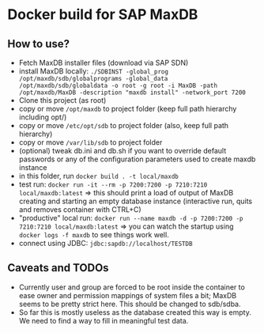 # Docker build for SAP MaxDB

## How to use?

* Fetch MaxDB installer files (download via SAP SDN)
* install MaxDB locally: `./SDBINST -global_prog /opt/maxdb/sdb/globalprograms -global_data /opt/maxdb/sdb/globaldata -o root -g root -i MaxDB -path /opt/maxdb/MaxDB -description "maxdb install" -network_port 7200`
* Clone this project (as root)
* copy or move `/opt/maxdb` to project folder (keep full path hierarchy including opt/)
* copy or move `/etc/opt/sdb` to project folder (also, keep full path hierarchy)
* copy or move `/var/lib/sdb` to project folder
* (optional) tweak db.ini and db.sh if you want to override default passwords or any of the configuration parameters used to create maxdb instance
* in this folder, run `docker build . -t local/maxdb`
* test run: `docker run -it --rm -p 7200:7200 -p 7210:7210 local/maxdb:latest` => this should print a load of output of MaxDB creating and starting an empty database instance (interactive run, quits and removes container with CTRL+C)
* "productive" local run: `docker run --name maxdb -d -p 7200:7200 -p 7210:7210 local/maxdb:latest` => you can watch the startup using `docker logs -f maxdb` to see things work well.
* connect using JDBC: `jdbc:sapdb://localhost/TESTDB`


## Caveats and TODOs

* Currently user and group are forced to be root inside the container to ease owner and permission mappings of system files a bit; MaxDB seems to be pretty strict here. This should be changed to sdb/sdba.
* So far this is mostly useless as the database created this way is empty. We need to find a way to fill in meaningful test data.

